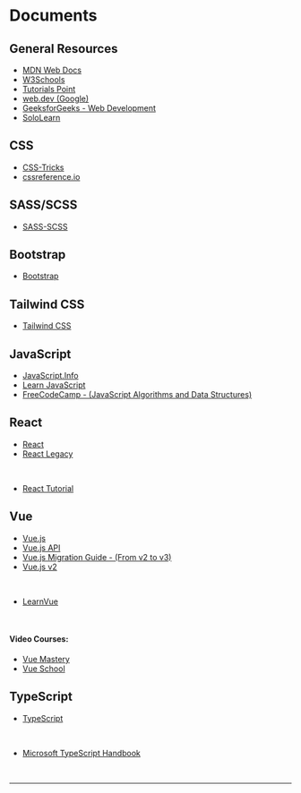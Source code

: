# Documents

## General Resources

- [MDN Web Docs](https://developer.mozilla.org/en-US/)
- [W3Schools](https://www.w3schools.com/)
- [Tutorials Point](https://www.tutorialspoint.com/index.htm)
- [web.dev (Google)](https://web.dev/)
- [GeeksforGeeks - Web Development](https://www.geeksforgeeks.org/web-development/)
- [SoloLearn](https://www.sololearn.com/)

## CSS

- [CSS-Tricks](https://css-tricks.com/)
- [cssreference.io](https://cssreference.io/)

## SASS/SCSS

- [SASS-SCSS](https://sass-lang.com/guide)

## Bootstrap

- [Bootstrap](https://getbootstrap.com/)

## Tailwind CSS

- [Tailwind CSS](https://tailwindcss.com/)

## JavaScript

- [JavaScript.Info](https://javascript.info/)
- [Learn JavaScript](https://learnjavascript.online/)
- [FreeCodeCamp - (JavaScript Algorithms and Data Structures)](https://www.freecodecamp.org/learn/javascript-algorithms-and-data-structures/)

## React

- [React](https://react.dev/)
- [React Legacy](https://legacy.reactjs.org/)

<br>

- [React Tutorial](https://react-tutorial.app/)

## Vue

- [Vue.js](https://vuejs.org/)
- [Vue.js API](https://vuejs.org/api/)
- [Vue.js Migration Guide - (From v2 to v3)](https://v3-migration.vuejs.org/)
- [Vue.js v2](https://v2.vuejs.org/)

<br>

- [LearnVue](https://learnvue.co/)

<br>

#### Video Courses:

- [Vue Mastery](https://www.vuemastery.com/courses/)
- [Vue School](https://vueschool.io/)

## TypeScript

- [TypeScript](https://www.typescriptlang.org/)

<br>

- [Microsoft TypeScript Handbook](https://microsoft.github.io/TypeScript-New-Handbook/outline/)

<br>

---
